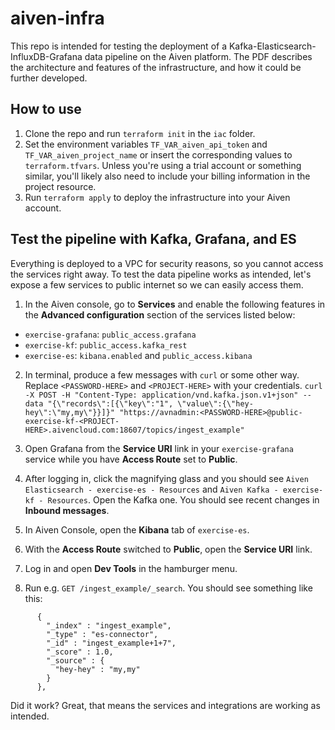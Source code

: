 # aiven-infra
This repo is intended for testing the deployment of a Kafka-Elasticsearch-InfluxDB-Grafana data pipeline on the Aiven platform. The PDF describes the architecture and features of the infrastructure, and how it could be further developed.

## How to use
1. Clone the repo and run `terraform init` in the `iac` folder.
2. Set the environment variables `TF_VAR_aiven_api_token` and `TF_VAR_aiven_project_name` or insert the corresponding values to `terraform.tfvars`. Unless you're using a trial account or something similar, you'll likely also need to include your billing information in the project resource.
3. Run `terraform apply` to deploy the infrastructure into your Aiven account.

## Test the pipeline with Kafka, Grafana, and ES

Everything is deployed to a VPC for security reasons, so you cannot access the services right away. To test the data pipeline works as intended, let's expose a few services to public internet so we can easily access them.

1. In the Aiven console, go to **Services** and enable the following features in the **Advanced configuration** section of the services listed below:
* `exercise-grafana`: `public_access.grafana`
* `exercise-kf`: `public_access.kafka_rest`
* `exercise-es`: `kibana.enabled` and `public_access.kibana`

2. In terminal, produce a few messages with `curl` or some other way. Replace `<PASSWORD-HERE>` and `<PROJECT-HERE>` with your credentials.
`curl -X POST -H "Content-Type: application/vnd.kafka.json.v1+json" --data "{\"records\":[{\"key\":"1", \"value\":{\"hey-hey\":\"my,my\"}}]}" "https://avnadmin:<PASSWORD-HERE>@public-exercise-kf-<PROJECT-HERE>.aivencloud.com:18607/topics/ingest_example"`

3. Open Grafana from the **Service URI** link in your `exercise-grafana` service while you have **Access Route** set to **Public**.

4. After logging in, click the magnifying glass and you should see `Aiven Elasticsearch - exercise-es - Resources` and `Aiven Kafka - exercise-kf - Resources`. Open the Kafka one. You should see recent changes in **Inbound messages**.

5. In Aiven Console, open the **Kibana** tab of `exercise-es`.

6. With the **Access Route** switched to **Public**, open the **Service URI** link.

7. Log in and open **Dev Tools** in the hamburger menu.

8. Run e.g. `GET /ingest_example/_search`. You should see something like this:

```
      {
        "_index" : "ingest_example",
        "_type" : "es-connector",
        "_id" : "ingest_example+1+7",
        "_score" : 1.0,
        "_source" : {
          "hey-hey" : "my,my"
        }
      },
```

Did it work? Great, that means the services and integrations are working as intended.
